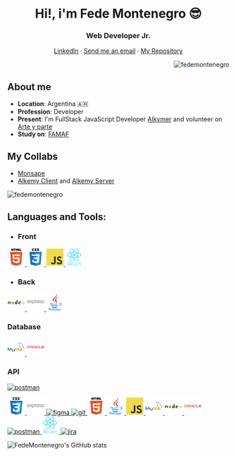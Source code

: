<h1 align="center">Hi!, i'm Fede Montenegro &#128526;</h1>
<h3 align="center">Web Developer Jr.</h3>

<p align="center">
    <a href="https://www.linkedin.com/in/federicojulianmontenegro">LinkedIn</a>
    ·
    <a href="mailto:fedejulianmontenegro@gmail.com">Send me an email</a>
    ·
    <a href="https://www.github.com/FedeMontenegro">My Repository</a>
</p>


<p align="right"><img src="https://user-images.githubusercontent.com/56899837/169061040-f30c047e-fe28-4222-93fe-d5e4cb9a4c74.jpg" alt="fedemontenegro" width="1000" height="500"/></p>

<h2>About me</h2>

- **Location**: Argentina 🇦🇷
- **Profession**: Developer
- **Present**: I'm FullStack JavaScript Developer <a href="https://www.alkemy.org">Alkymer</a> and volunteer on <a href="https://www.ayp.org.ar/">Arte y parte</a>
- **Study on**: <a href="https://www.famaf.unc.edu.ar/">FAMAF</a>

<h2>My Collabs</h2>

- [Monsape](https://github.com/byeaimebye/Grupo_6_Monsape)
- [Alkemy Client](https://github.com/alkemyTech/OT173-client-js) and [Alkemy Server](https://github.com/alkemyTech/OT173-server-js)


<p><img src="https://komarev.com/ghpvc/?username=fedemontenegro&label=Profile%20views&color=0e75b6&style=flat" alt="fedemontenegro" /></p>

<h2 align="left">Languages and Tools:</h2>

- <h3>Front</h3>
<p align="left">
    <a href="https://www.w3.org/html/" target="_blank" rel="noreferrer"> 
        <img src="https://raw.githubusercontent.com/devicons/devicon/master/icons/html5/html5-original-wordmark.svg" alt="html5" width="40" height="40"/> 
    </a> 
    <a href="https://www.w3schools.com/css/" target="_blank" rel="noreferrer"> 
        <img src="https://raw.githubusercontent.com/devicons/devicon/master/icons/css3/css3-original-wordmark.svg" alt="css3" width="40" height="40"/> 
    </a>
    <a href="https://developer.mozilla.org/en-US/docs/Web/JavaScript" target="_blank" rel="noreferrer"> 
        <img src="https://raw.githubusercontent.com/devicons/devicon/master/icons/javascript/javascript-original.svg" alt="javascript" width="40" height="40"/> 
    </a>
    <a href="https://reactjs.org/" target="_blank" rel="noreferrer"> 
        <img src="https://raw.githubusercontent.com/devicons/devicon/master/icons/react/react-original-wordmark.svg" alt="react" width="40" height="40"/> 
    </a> 
</p>

- <h3>Back</h3>
<p align="left">
    <a href="https://nodejs.org" target="_blank" rel="noreferrer"> 
        <img src="https://raw.githubusercontent.com/devicons/devicon/master/icons/nodejs/nodejs-original-wordmark.svg" alt="nodejs" width="40" height="40"/> 
    </a>
    <a href="https://expressjs.com" target="_blank" rel="noreferrer"> 
        <img src="https://raw.githubusercontent.com/devicons/devicon/master/icons/express/express-original-wordmark.svg" alt="express" width="40" height="40"/> 
    </a>
    <a href="https://www.java.com" target="_blank" rel="noreferrer"> 
        <img src="https://raw.githubusercontent.com/devicons/devicon/master/icons/java/java-original.svg" alt="java" width="40" height="40"/> 
    </a>
</p>

<h3>Database</h3>
<p align="left">
    <a href="https://www.mysql.com/" target="_blank" rel="noreferrer"> 
        <img src="https://raw.githubusercontent.com/devicons/devicon/master/icons/mysql/mysql-original-wordmark.svg" alt="mysql" width="40" height="40"/> 
    </a> 
    <a href="https://www.oracle.com/" target="_blank" rel="noreferrer"> 
        <img src="https://raw.githubusercontent.com/devicons/devicon/master/icons/oracle/oracle-original.svg" alt="oracle" width="40" height="40"/> 
    </a> 
</p>

<h3>API</h3>
<p align="left">
    <a href="https://postman.com" target="_blank" rel="noreferrer"> 
        <img src="https://www.vectorlogo.zone/logos/getpostman/getpostman-icon.svg" alt="postman" width="40" height="40"/> 
    </a>
</p>

<p align="left">
    <a href="https://www.w3schools.com/css/" target="_blank" rel="noreferrer"> 
        <img src="https://raw.githubusercontent.com/devicons/devicon/master/icons/css3/css3-original-wordmark.svg" alt="css3" width="40" height="40"/> 
    </a> 
    <a href="https://expressjs.com" target="_blank" rel="noreferrer"> 
        <img src="https://raw.githubusercontent.com/devicons/devicon/master/icons/express/express-original-wordmark.svg" alt="express" width="40" height="40"/> 
    </a> 
    <a href="https://www.figma.com/" target="_blank" rel="noreferrer"> 
        <img src="https://www.vectorlogo.zone/logos/figma/figma-icon.svg" alt="figma" width="40" height="40"/> 
    </a> 
    <a href="https://git-scm.com/" target="_blank" rel="noreferrer"> 
        <img src="https://www.vectorlogo.zone/logos/git-scm/git-scm-icon.svg" alt="git" width="40" height="40"/> 
    </a> 
    <a href="https://www.w3.org/html/" target="_blank" rel="noreferrer"> 
        <img src="https://raw.githubusercontent.com/devicons/devicon/master/icons/html5/html5-original-wordmark.svg" alt="html5" width="40" height="40"/> 
    </a> 
    <a href="https://www.java.com" target="_blank" rel="noreferrer"> 
        <img src="https://raw.githubusercontent.com/devicons/devicon/master/icons/java/java-original.svg" alt="java" width="40" height="40"/> 
    </a> 
    <a href="https://developer.mozilla.org/en-US/docs/Web/JavaScript" target="_blank" rel="noreferrer"> 
        <img src="https://raw.githubusercontent.com/devicons/devicon/master/icons/javascript/javascript-original.svg" alt="javascript" width="40" height="40"/> 
    </a> 
    <a href="https://www.mysql.com/" target="_blank" rel="noreferrer"> 
        <img src="https://raw.githubusercontent.com/devicons/devicon/master/icons/mysql/mysql-original-wordmark.svg" alt="mysql" width="40" height="40"/> 
    </a> 
    <a href="https://nodejs.org" target="_blank" rel="noreferrer"> 
        <img src="https://raw.githubusercontent.com/devicons/devicon/master/icons/nodejs/nodejs-original-wordmark.svg" alt="nodejs" width="40" height="40"/> 
    </a> 
    <a href="https://www.oracle.com/" target="_blank" rel="noreferrer"> 
        <img src="https://raw.githubusercontent.com/devicons/devicon/master/icons/oracle/oracle-original.svg" alt="oracle" width="40" height="40"/> 
    </a> 
    <a href="https://postman.com" target="_blank" rel="noreferrer"> 
        <img src="https://www.vectorlogo.zone/logos/getpostman/getpostman-icon.svg" alt="postman" width="40" height="40"/> 
    </a> 
    <a href="https://reactjs.org/" target="_blank" rel="noreferrer"> 
        <img src="https://raw.githubusercontent.com/devicons/devicon/master/icons/react/react-original-wordmark.svg" alt="react" width="40" height="40"/> 
    </a> 
    <a href="https://reactjs.org/" target="_blank" rel="noreferrer"> 
        <img src="https://user-images.githubusercontent.com/56899837/169065575-e1f64025-cfb0-4354-84ce-77b45d5b572e.png" alt="jira" width="40" height="40"/> 
    </a> 
</p>


![FedeMontenegro's GitHub stats](https://github-readme-stats.vercel.app/api/?username=FedeMontenegro&show_icons=true&title_color=fff&icon_color=79ff97&text_color=9f9f9f&bg_color=151515)
<!--
<p align="left"><img align="right" src="https://user-images.githubusercontent.com/56899837/146776535-79535d96-b77b-408d-9cb8-621718a5d178.gif" alt="" /></p>

**FedeMontenegro/FedeMontenegro** is a ✨ _special_ ✨ repository because its `README.md` (this file) appears on your GitHub profile.

Here are some ideas to get you started:

- 🔭 I’m currently working on ...
- 🌱 I’m currently learning ...
- 👯 I’m looking to collaborate on ...
- 🤔 I’m looking for help with ...
- 💬 Ask me about ...
- 📫 How to reach me: ...
- 😄 Pronouns: ...
- ⚡ Fun fact: ...
-->
